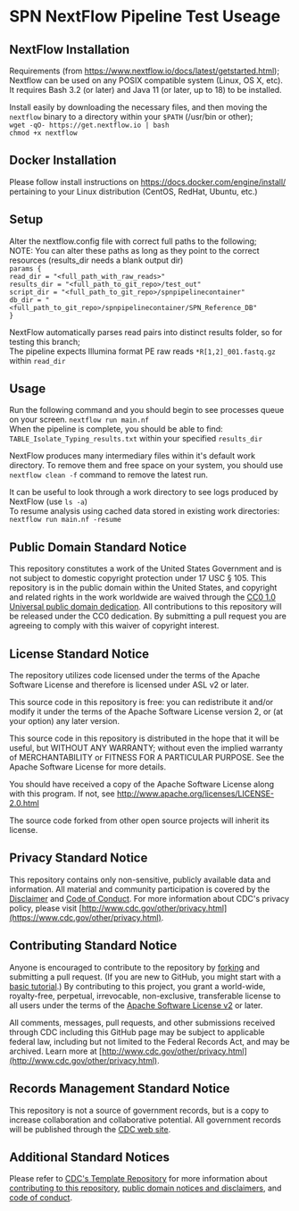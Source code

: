 # SPN NextFlow Pipeline Test Useage

## NextFlow Installation
Requirements (from https://www.nextflow.io/docs/latest/getstarted.html);  
Nextflow can be used on any POSIX compatible system (Linux, OS X, etc).  
It requires Bash 3.2 (or later) and Java 11 (or later, up to 18) to be installed.  

Install easily by downloading the necessary files, and then moving the `nextflow` binary to a directory within your `$PATH` (/usr/bin or other);  
`wget -qO- https://get.nextflow.io | bash`  
`chmod +x nextflow` 

## Docker Installation
Please follow install instructions on https://docs.docker.com/engine/install/ pertaining to your Linux distribution (CentOS, RedHat, Ubuntu, etc.)

## Setup
Alter the nextflow.config file with correct full paths to the following;  
NOTE: You can alter these paths as long as they point to the correct resources (results_dir needs a blank output dir)   
`params {`    
    `read_dir = "<full_path_with_raw_reads>"`  
    `results_dir = "<full_path_to_git_repo>/test_out"`  
    `script_dir = "<full_path_to_git_repo>/spnpipelinecontainer"`  
    `db_dir = "<full_path_to_git_repo>/spnpipelinecontainer/SPN_Reference_DB"`  
`}`  
  
NextFlow automatically parses read pairs into distinct results folder, so for testing this branch;  
The pipeline expects Illumina format PE raw reads `*R[1,2]_001.fastq.gz` within `read_dir`  

## Usage  
Run the following command and you should begin to see processes queue on your screen. 
`nextflow run main.nf`   
When the pipeline is complete, you should be able to find: `TABLE_Isolate_Typing_results.txt` within your specified `results_dir`  

NextFlow produces many intermediary files within it's default work directory. To remove them and free space on your system, you should use `nextflow clean -f` command to remove the latest run.  

It can be useful to look through a work directory to see logs produced by NextFlow (use `ls -a`)  
To resume analysis using cached data stored in existing work directories: `nextflow run main.nf -resume`   
  
## Public Domain Standard Notice
This repository constitutes a work of the United States Government and is not
subject to domestic copyright protection under 17 USC § 105. This repository is in
the public domain within the United States, and copyright and related rights in
the work worldwide are waived through the [CC0 1.0 Universal public domain dedication](https://creativecommons.org/publicdomain/zero/1.0/).
All contributions to this repository will be released under the CC0 dedication. By
submitting a pull request you are agreeing to comply with this waiver of
copyright interest.

## License Standard Notice
The repository utilizes code licensed under the terms of the Apache Software
License and therefore is licensed under ASL v2 or later.

This source code in this repository is free: you can redistribute it and/or modify it under
the terms of the Apache Software License version 2, or (at your option) any
later version.

This source code in this repository is distributed in the hope that it will be useful, but WITHOUT ANY
WARRANTY; without even the implied warranty of MERCHANTABILITY or FITNESS FOR A
PARTICULAR PURPOSE. See the Apache Software License for more details.

You should have received a copy of the Apache Software License along with this
program. If not, see http://www.apache.org/licenses/LICENSE-2.0.html

The source code forked from other open source projects will inherit its license.

## Privacy Standard Notice
This repository contains only non-sensitive, publicly available data and
information. All material and community participation is covered by the
[Disclaimer](https://github.com/CDCgov/template/blob/master/DISCLAIMER.md)
and [Code of Conduct](https://github.com/CDCgov/template/blob/master/code-of-conduct.md).
For more information about CDC's privacy policy, please visit [http://www.cdc.gov/other/privacy.html](https://www.cdc.gov/other/privacy.html).

## Contributing Standard Notice
Anyone is encouraged to contribute to the repository by [forking](https://help.github.com/articles/fork-a-repo)
and submitting a pull request. (If you are new to GitHub, you might start with a
[basic tutorial](https://help.github.com/articles/set-up-git).) By contributing
to this project, you grant a world-wide, royalty-free, perpetual, irrevocable,
non-exclusive, transferable license to all users under the terms of the
[Apache Software License v2](http://www.apache.org/licenses/LICENSE-2.0.html) or
later.

All comments, messages, pull requests, and other submissions received through
CDC including this GitHub page may be subject to applicable federal law, including but not limited to the Federal Records Act, and may be archived. Learn more at [http://www.cdc.gov/other/privacy.html](http://www.cdc.gov/other/privacy.html).

## Records Management Standard Notice
This repository is not a source of government records, but is a copy to increase
collaboration and collaborative potential. All government records will be
published through the [CDC web site](http://www.cdc.gov).

## Additional Standard Notices
Please refer to [CDC's Template Repository](https://github.com/CDCgov/template)
for more information about [contributing to this repository](https://github.com/CDCgov/template/blob/master/CONTRIBUTING.md),
[public domain notices and disclaimers](https://github.com/CDCgov/template/blob/master/DISCLAIMER.md),
and [code of conduct](https://github.com/CDCgov/template/blob/master/code-of-conduct.md).
